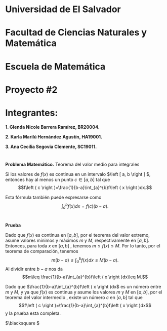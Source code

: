 # Universidad de El Salvador #
# Facultad de Ciencias Naturales y Matemática #
# Escuela de Matemática #
# Proyecto #2 #
# Integrantes: #
**1. Glenda Nicole Barrera Ramírez, BR20004.**
 
 **2. Karla Marilú Hernández Agustín, HA19001.**

 **3. Ana Cecilia Segovia Clemente, SC19011.**
#
**Problema Matemático.** Teorema del valor medio para integrales

Si los valores de $f\left ( x \right )$ es continua en un intervalo $\left [ a, b \right ] $, entonces hay al menos un punto $c \in\left [ a, b \right ]$ tal que 
$$f\left ( c \right )=\frac{1}{b-a}\int_{a}^{b}f\left ( x \right )dx.$$

Esta fórmula también puede expresarse como
$$\int_{a}^{b}f\left ( x \right )dx=f\left ( c \right )\left ( b-a \right ).$$
#


**Prueba** 

Dado que $f\left ( x \right )$ es continua en $\left [ a, b \right ]$, por el teorema del valor extremo, asume valores mínimos y máximos $m$ y $M$, respectivamente en $\left [ a, b \right ]$. Entonces, para toda $x$ en $\left [ a, b \right ]$ , tenemos $m\leq f\left ( x \right )\leq M$.
Por lo tanto, por el teorema de comparación, tenemos
$$m\left ( b-a \right )\leq \int_{a}^{b}f\left ( x \right )dx\leq M\left ( b-a \right ).$$
Al dividir entre $b-a$ nos da
$$m\leq \frac{1}{b-a}\int_{a}^{b}f\left ( x \right )dx\leq M.$$

Dado que $\frac{1}{b-a}\int_{a}^{b}f\left ( x \right )dx$ es un número entre $m$ y $M$, y ya que $f\left ( x \right )$ es continua y asume los valores $m$ y $M$ en $\left [ a, b \right ]$, por el teorema del valor intermedio
, existe un número $c$ en $\left [ a, b \right ]$ tal que 
$$f\left ( c \right )=\frac{1}{b-a}\int_{a}^{b}f\left ( x \right )dx$$
y la prueba esta completa.

$\blacksquare $
